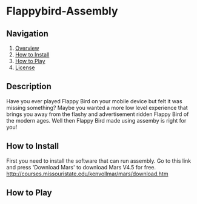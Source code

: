 # Flappybird-Assembly

## Navigation 
<a name="top"></a> 
1. [Overview](#description) 
2. [How to Install](#install) 
3. [How to Play](#play) 
6. [License](#license)

## Description 
<a name="description"></a>
Have you ever played Flappy Bird on your mobile device but felt it was missing something?
Maybe you wanted a more low level experience that brings you away from the flashy and advertisement ridden Flappy Bird of the modern ages. 
Well then Flappy Bird made using assemby is right for you!

## How to Install 
<a name="install"></a>
First you need to install the software that can run assembly. 
Go to this link and press 'Download Mars' to download Mars V4.5 for free. 
http://courses.missouristate.edu/kenvollmar/mars/download.htm

## How to Play
<a name="play"></a>



